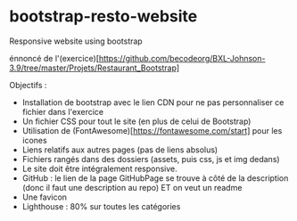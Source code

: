 # bootstrap-resto-website
Responsive website using bootstrap  
  

énnoncé de l'(exercice)[https://github.com/becodeorg/BXL-Johnson-3.9/tree/master/Projets/Restaurant_Bootstrap]  

Objectifs :   
* Installation de bootstrap avec le lien CDN pour ne pas personnaliser ce fichier dans l'exercice  
* Un fichier CSS pour tout le site (en plus de celui de Bootstrap)  
* Utilisation de (FontAwesome)[https://fontawesome.com/start] pour les icones  
* Liens relatifs aux autres pages (pas de liens absolus)  
* Fichiers rangés dans des dossiers (assets, puis css, js et img dedans)  
* Le site doit être intégralement responsive.  
* GitHub : le lien de la page GitHubPage se trouve à côté de la description (donc il faut une description au repo) ET on veut un readme  
* Une favicon  
* Lighthouse : 80% sur toutes les catégories  
